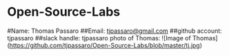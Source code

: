 # Open-Source-Labs

#Name: Thomas Passaro
##Email: tjpassaro@gmail.com
##github account: tjpassaro
##slack handle: tjpassaro
photo of Thomas: ![Image of Thomas] (https://github.com/tjpassaro/Open-Source-Labs/blob/master/tj.jpg)
